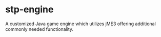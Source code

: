 # stp-engine
A customized Java game engine which utilizes jME3 offering additional commonly needed functionality.
